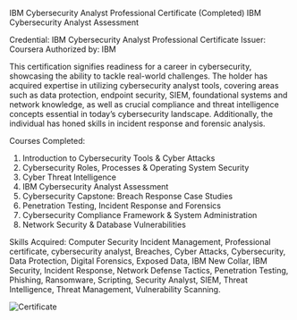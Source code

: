 IBM Cybersecurity Analyst Professional Certificate (Completed)
IBM Cybersecurity Analyst Assessment

Credential: IBM Cybersecurity Analyst Professional Certificate
Issuer: Coursera
Authorized by: IBM

This certification signifies readiness for a career in cybersecurity, showcasing the ability to tackle real-world challenges. The holder has acquired expertise in utilizing cybersecurity analyst tools, covering areas such as data protection, endpoint security, SIEM, foundational systems and network knowledge, as well as crucial compliance and threat intelligence concepts essential in today’s cybersecurity landscape. Additionally, the individual has honed skills in incident response and forensic analysis.

Courses Completed:
1. Introduction to Cybersecurity Tools & Cyber Attacks
2. Cybersecurity Roles, Processes & Operating System Security
3. Cyber Threat Intelligence
4. IBM Cybersecurity Analyst Assessment
5. Cybersecurity Capstone: Breach Response Case Studies
6. Penetration Testing, Incident Response and Forensics
7. Cybersecurity Compliance Framework & System Administration
8. Network Security & Database Vulnerabilities

Skills Acquired:
Computer Security Incident Management, Professional certificate, cybersecurity analyst, Breaches, Cyber Attacks, Cybersecurity, Data Protection, Digital Forensics, Exposed Data, IBM New Collar, IBM Security, Incident Response, Network Defense Tactics, Penetration Testing, Phishing, Ransomware, Scripting, Security Analyst, SIEM, Threat Intelligence, Threat Management, Vulnerability Scanning.

![Certificate](https://s3.amazonaws.com/coursera_assets/meta_images/generated/CERTIFICATE_LANDING_PAGE/CERTIFICATE_LANDING_PAGE~TZMUVDEHLNQL/CERTIFICATE_LANDING_PAGE~TZMUVDEHLNQL.jpeg)

